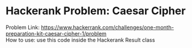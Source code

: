 # Hackerank Problem: Caesar Cipher
Problem Link: https://www.hackerrank.com/challenges/one-month-preparation-kit-caesar-cipher-1/problem<br/>
How to use: use this code inside the Hackerank Result class
